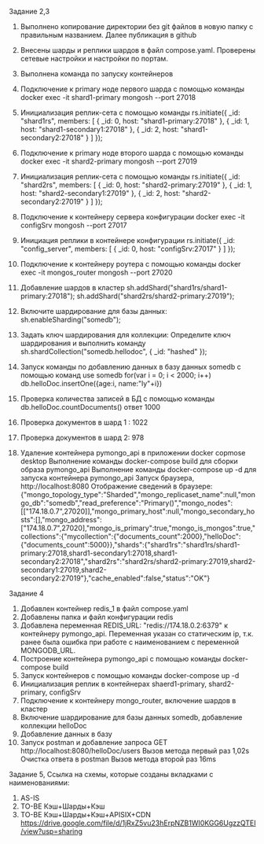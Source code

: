 Задание 2,3
1. Выполнено копирование директории без git файлов в новую папку с правильным названием. Далее публикация в github
2. Внесены шарды и реплики шардов в файл compose.yaml.
Проверены сетевые настройки и настройки по портам.
3. Выполнена команда по запуску контейнеров
4. Подключение к primary ноде первого шарда с помощью команды docker exec -it shard1-primary mongosh --port 27018 
5. Инициализация реплик-сета с помощью команды
rs.initiate({
  _id: "shard1rs",
  members: [
    { _id: 0, host: "shard1-primary:27018" },
    { _id: 1, host: "shard1-secondary1:27018" },
    { _id: 2, host: "shard1-secondary2:27018" }
  ]
});
6. Подключение к primary ноде второго шарда с помощью команды docker exec -it shard2-primary mongosh --port 27019
7. Инициализация реплик-сета с помощью команды
rs.initiate({
  _id: "shard2rs",
  members: [
    { _id: 0, host: "shard2-primary:27019" },
    { _id: 1, host: "shard2-secondary1:27019" },
    { _id: 2, host: "shard2-secondary2:27019" }
  ]
});

8. Подключение к контейнеру сервера конфигурации docker exec -it configSrv mongosh --port 27017
9. Инициация реплики в контейнере конфигурации
rs.initiate({
    _id: "config_server",
    members: [
      { _id: 0, host: "configSrv:27017" }
    ]
  });
10. Подключение к контейнеру роутера с помощью команды docker exec -it mongos_router mongosh --port 27020
11. Добавление шардов в кластер
sh.addShard("shard1rs/shard1-primary:27018");
sh.addShard("shard2rs/shard2-primary:27019");
12. Включите шардирование для базы данных:  sh.enableSharding("somedb");
13. Задать ключ шардирования для коллекции:
Определите ключ шардирования и выполнить команду sh.shardCollection("somedb.hellodoc", { _id: "hashed" });
14. Запуск команды по добавлению данных в базу данных somedb с помощью команд 
use somedb
for(var i = 0; i < 2000; i++) db.helloDoc.insertOne({age:i, name:"ly"+i})
15. Проверка количества записей в БД с помощью команды db.helloDoc.countDocuments()
ответ 1000
16. Проверка документов в шард 1 : 1022
17. Проверка документов в шард 2: 978
18. Удаление контейнера pymongo_api в приложении docker copmose desktop
Выполнение команды docker-compose build для сборки образа pymongo_api
Выполнение команды docker-compose up -d для запуска контейнера pymongo_api
Запуск браузера, http://localhost:8080
Отображение сведений в браузере:
{"mongo_topology_type":"Sharded","mongo_replicaset_name":null,"mongo_db":"somedb","read_preference":"Primary()","mongo_nodes":[["174.18.0.7",27020]],"mongo_primary_host":null,"mongo_secondary_hosts":[],"mongo_address":["174.18.0.7",27020],"mongo_is_primary":true,"mongo_is_mongos":true,"collections":{"mycollection":{"documents_count":2000},"helloDoc":{"documents_count":5000}},"shards":{"shard1rs":"shard1rs/shard1-primary:27018,shard1-secondary1:27018,shard1-secondary2:27018","shard2rs":"shard2rs/shard2-primary:27019,shard2-secondary1:27019,shard2-secondary2:27019"},"cache_enabled":false,"status":"OK"}

Задание 4
1. Добавлен контейнер redis_1 в файл compose.yaml
2. Добавлены папка и файл конфигурации redis
3. Добавлена переменная REDIS_URL: "redis://174.18.0.2:6379" к контейнеру pymongo_api. Переменная указан со статическим ip, т.к. ранее была ошибка при работе с наименованием с переменной MONGODB_URL.
4. Построение контейнера pymongo_api с помощью команды docker-compose build
5. Запуск контейнеров с помощью команды docker-compose up -d
6. Инициализация реплик в контейнерах shaerd1-primary, shard2-primary, configSrv
7. Подключение к контейнеру mongo_router, включение шардов в кластер
8. Включение шардирование для базы данных somedb, добавление коллекции helloDoc
9. Добавление данных в базу
10. Запуск postman и добавление запроса GET http://localhost:8080/helloDoc/users
Вызов метода первый раз 1,02s
Очистка ответа в postman
Вызов метода второй раз 16ms

Задание 5, 
Ссылка на схемы, которые созданы вкладками с наименованиями:
1. AS-IS
3. TO-BE Кэш+Шарды+Кэш
4. TO-BE Кэш+Шарды+Кэш+APISIX+CDN 
https://drive.google.com/file/d/1jRxZ5vu23hErpNZB1WI0KGG6UgzzQTEI/view?usp=sharing
